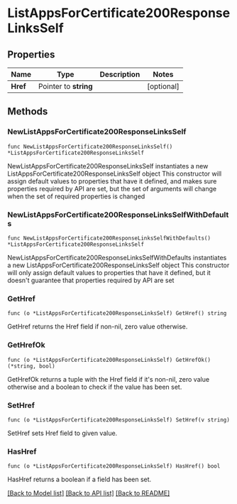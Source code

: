 # ListAppsForCertificate200ResponseLinksSelf

## Properties

Name | Type | Description | Notes
------------ | ------------- | ------------- | -------------
**Href** | Pointer to **string** |  | [optional] 

## Methods

### NewListAppsForCertificate200ResponseLinksSelf

`func NewListAppsForCertificate200ResponseLinksSelf() *ListAppsForCertificate200ResponseLinksSelf`

NewListAppsForCertificate200ResponseLinksSelf instantiates a new ListAppsForCertificate200ResponseLinksSelf object
This constructor will assign default values to properties that have it defined,
and makes sure properties required by API are set, but the set of arguments
will change when the set of required properties is changed

### NewListAppsForCertificate200ResponseLinksSelfWithDefaults

`func NewListAppsForCertificate200ResponseLinksSelfWithDefaults() *ListAppsForCertificate200ResponseLinksSelf`

NewListAppsForCertificate200ResponseLinksSelfWithDefaults instantiates a new ListAppsForCertificate200ResponseLinksSelf object
This constructor will only assign default values to properties that have it defined,
but it doesn't guarantee that properties required by API are set

### GetHref

`func (o *ListAppsForCertificate200ResponseLinksSelf) GetHref() string`

GetHref returns the Href field if non-nil, zero value otherwise.

### GetHrefOk

`func (o *ListAppsForCertificate200ResponseLinksSelf) GetHrefOk() (*string, bool)`

GetHrefOk returns a tuple with the Href field if it's non-nil, zero value otherwise
and a boolean to check if the value has been set.

### SetHref

`func (o *ListAppsForCertificate200ResponseLinksSelf) SetHref(v string)`

SetHref sets Href field to given value.

### HasHref

`func (o *ListAppsForCertificate200ResponseLinksSelf) HasHref() bool`

HasHref returns a boolean if a field has been set.


[[Back to Model list]](../README.md#documentation-for-models) [[Back to API list]](../README.md#documentation-for-api-endpoints) [[Back to README]](../README.md)



